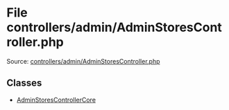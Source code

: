 File controllers/admin/AdminStoresController.php
=========

Source: [controllers/admin/AdminStoresController.php](https://github.com/PrestaShop/PrestaShop/blob/1.6.0.4/controllers/admin/AdminStoresController.php)


Classes
-------

* [AdminStoresControllerCore](class.AdminStoresControllerCore.md)

